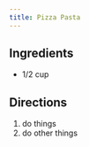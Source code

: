 ```yaml
---
title: Pizza Pasta
---
```


## Ingredients

- 1/2 cup 

## Directions 

1. do things
2. do other things
